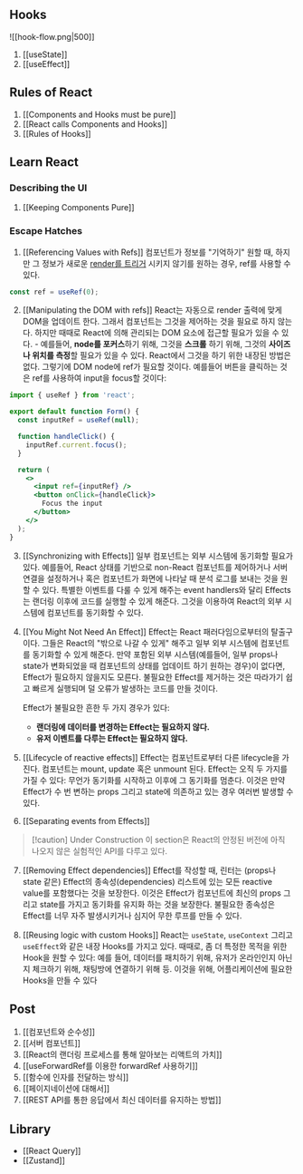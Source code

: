 ## Hooks

![[hook-flow.png|500]]

1. [[useState]]
2. [[useEffect]]


## Rules of React
1. [[Components and Hooks must be pure]]
2. [[React calls Components and Hooks]]
3. [[Rules of Hooks]]

## Learn React
### Describing the UI
1. [[Keeping Components Pure]]

### Escape Hatches
1. [[Referencing Values with Refs]]
	컴포넌트가 정보를 "기억하기" 원할 때, 하지만 그 정보가 새로운 [render를 트리거](https://react.dev/learn/render-and-commit) 시키지 않기를 원하는 경우, ref를 사용할 수 있다.

```jsx
const ref = useRef(0);
```

2. [[Manipulating the DOM with refs]]
	React는 자동으로 render 출력에 맞게 DOM을 업데이트 한다. 그래서 컴포넌트는 그것을 제어하는 것을 필요로 하지 않는다. 하지만 때때로 React에 의해 관리되는 DOM 요소에 접근할 필요가 있을 수 있다. - 예를들어, **node를 포커스**하기 위해, 그것을 **스크롤** 하기 위해, 그것의 **사이즈나 위치를 측정**할 필요가 있을 수 있다. React에서 그것을 하기 위한 내장된 방법은 없다. 그렇기에 DOM node에 ref가 필요할 것이다. 예를들어 버튼을 클릭하는 것은 ref를 사용하여 input을 focus할 것이다:

```jsx
import { useRef } from 'react';

export default function Form() {
  const inputRef = useRef(null);

  function handleClick() {
	inputRef.current.focus();
  }

  return (
	<>
	  <input ref={inputRef} />
	  <button onClick={handleClick}>
		Focus the input
	  </button>
	</>
  );
}	
```

3. [[Synchronizing with Effects]]
	일부 컴포넌트는 외부 시스템에 동기화할 필요가 있다. 예를들어, React 상태를 기반으로 non-React 컴포넌트를 제어하거나 서버 연결을 설정하거나 혹은 컴포넌트가 화면에 나타날 때 분석 로그를 보내는 것을 원할 수 있다. 특별한 이벤트를 다룰 수 있게 해주는 event handlers와 달리 Effects는 랜더링 이후에 코드를 실행할 수 있게 해준다. 그것을 이용하여 React의 외부 시스템에 컴포넌트를 동기화할 수 있다. 

4. [[You Might Not Need An Effect]]
	Effect는 React 패러다임으로부터의 탈출구이다. 그들은 React의 "밖으로 나갈 수 있게" 해주고 일부 외부 시스템에 컴포넌트를 동기화할 수 있게 해준다. 만약 포함된 외부 시스템(예를들어, 일부 props나 state가 변화되었을 때 컴포넌트의 상태를 업데이트 하기 원하는 경우)이 없다면, Effect가 필요하지 않을지도 모른다. 불필요한 Effect를 제거하는 것은 따라가기 쉽고 빠르게 실행되며 덜 오류가 발생하는 코드를 만들 것이다.

	Effect가 불필요한 흔한 두 가지 경우가 있다:
	- **랜더링에 데이터를 변경하는 Effect는 필요하지 않다.** 
	- **유저 이벤트를 다루는 Effect는 필요하지 않다.**

5. [[Lifecycle of reactive effects]]
	Effect는 컴포넌트로부터 다른 lifecycle을 가진다. 컴포넌트는 mount, update 혹은 unmount 된다. Effect는 오직 두 가지를 가질 수 있다: 무언가 동기화를 시작하고 이후에 그 동기화를 멈춘다. 이것은 만약 Effect가 수 번 변하는 props 그리고 state에 의존하고 있는 경우 여러번 발생할 수 있다.

6. [[Separating events from Effects]]

> [!caution] Under Construction
> 이 section은 React의 안정된 버전에 아직 나오지 않은 실험적인 API를 다루고 있다.

7. [[Removing Effect dependencies]]
	Effect를 작성할 때, 린터는 (props나 state 같은) Effect의 종속성(dependencies) 리스트에 있는 모든 reactive value를 포함했다는 것을 보장한다. 이것은 Effect가 컴포넌트에 최신의 props 그리고 state를 가지고 동기화를 유지화 하는 것을 보장한다. 불필요한 종속성은 Effect를 너무 자주 발생시키거나 심지어 무한 루프를 만들 수 있다.

8. [[Reusing logic with custom Hooks]]
	React는 `useState`, `useContext` 그리고 `useEffect`와 같은 내장 Hooks를 가지고 있다. 때때로, 좀 더 특정한 목적을 위한 Hook을 원할 수 있다: 예를 들어, 데이터를 패치하기 위해, 유저가 온라인인지 아닌지 체크하기 위해, 채팅방에 연결하기 위해 등. 이것을 위해, 어플리케이션에 필요한 Hooks을 만들 수 있다

## Post
1. [[컴포넌트와 순수성]]
2. [[서버 컴포넌트]]
3. [[React의 랜더링 프로세스를 통해 알아보는 리액트의 가치]]
4. [[useForwardRef를 이용한 forwardRef 사용하기]]
5. [[함수에 인자를 전달하는 방식]]
6. [[페이지네이션에 대해서]]
7. [[REST API를 통한 응답에서 최신 데이터를 유지하는 방법]]
## Library
- [[React Query]]
- [[Zustand]]